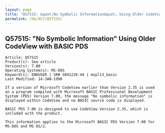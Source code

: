 ```yaml
---
layout: page
title: "Q57515: &quot;No Symbolic Information&quot; Using Older CodeView with BASIC PDS"
permalink: /kb/057/Q57515/
---
```


## Q57515: &quot;No Symbolic Information&quot; Using Older CodeView with BASIC PDS

	Article: Q57515
	Product(s): See article
	Version(s): 7.00
	Operating System(s): MS-DOS
	Keyword(s): ENDUSER | SR# S891228-44 | mspl13_basic
	Last Modified: 14-JAN-1990
	
	If a version of Microsoft CodeView earlier than Version 2.35 is used
	on a program compiled with Microsoft BASIC Professional Development
	System (PDS) Version 7.00, the message "No symbolic information" is
	displayed within CodeView and no BASIC source code is displayed.
	
	BASIC PDS 7.00 is designed to use CodeView Version 2.35, which is
	included with the product.
	
	This information applies to the Microsoft BASIC PDS Version 7.00 for
	MS-DOS and MS OS/2.
